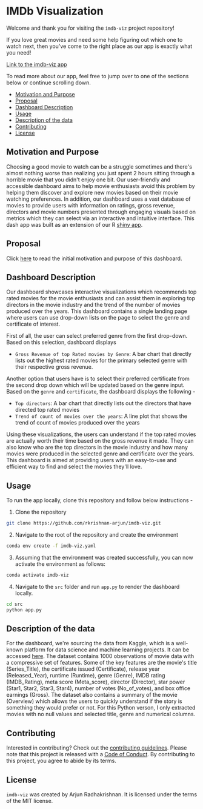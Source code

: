 # IMDb Visualization

Welcome and thank you for visiting the `imdb-viz` project repository!

If you love great movies and need some help figuring out which one to watch next, then you've come to the right place as our app is exactly what you need!

[Link to the imdb-viz app](https://imdb-viz-app.onrender.com)

To read more about our app, feel free to jump over to one of the sections below or continue scrolling down.

- [Motivation and Purpose](#motivation-and-purpose)
- [Proposal](#proposal)
- [Dashboard Description](#dashboard-description)
- [Usage](#usage)
- [Description of the data](#description-of-the-data)
- [Contributing](#contributing)
- [License](#license)

## Motivation and Purpose

Choosing a good movie to watch can be a struggle sometimes and there's almost nothing worse than realizing you just spent 2 hours sitting through a horrible movie that you didn't enjoy one bit. Our user-friendly and accessible dashboard aims to help movie enthusiasts avoid this problem by helping them discover and explore new movies based on their movie watching preferences. In addition, our dashboard uses a vast database of movies to provide users with information on ratings, gross revenue, directors and movie numbers presented through engaging visuals based on metrics which they can select via an interactive and intuitive interface. This dash app was built as an extension of our R [shiny app](https://arjunrk.shinyapps.io/IMDB_Viz_R/).

## Proposal

Click [here](https://github.com/UBC-MDS/IMDB_Viz_R/blob/main/reports/proposal.md) to read the initial motivation and purpose of this dashboard.

## Dashboard Description

Our dashboard showcases interactive visualizations which recommends top rated movies for the movie enthusiasts and can assist them in exploring top directors in the movie industry and the trend of the number of movies produced over the years. This dashboard contains a single landing page where users can use drop-down lists on the page to select the genre and certificate of interest.

First of all, the user can select preferred genre from the first drop-down. Based on this selection, dashboard displays

- `Gross Revenue of top Rated movies by Genre`: A bar chart that directly lists out the highest rated movies for the primary selected genre with their respective gross revenue.

Another option that users have is to select their preferred certificate from the second drop down which will be updated based on the genre input. Based on the `genre` and `certificate`, the dashboard displays the following -

- `Top directors`: A bar chart that directly lists out the directors that have directed top rated movies
- `Trend of count of movies over the years`: A line plot that shows the trend of count of movies produced over the years

Using these visualizations, the users can understand if the top rated movies are actually worth their time based on the gross revenue it made. They can also know who are the top directors in the movie industry and how many movies were produced in the selected genre and certificate over the years. This dashboard is aimed at providing users with an easy-to-use and efficient way to find and select the movies they'll love.

## Usage

To run the app locally, clone this repository and follow below instructions -

1. Clone the repository

```bash
git clone https://github.com/rkrishnan-arjun/imdb-viz.git
```

2. Navigate to the root of the repository and create the environment

```bash
conda env create -f imdb-viz.yaml
```

3. Assuming that the environment was created successfully, you can now activate the environment as follows:

```bash
conda activate imdb-viz
```

4. Navigate to the `src` folder and run `app.py` to render the dashboard locally.

```bash
cd src
python app.py
```

## Description of the data

For the dashboard, we're sourcing the data from Kaggle, which is a well-known platform for data science and machine learning projects. It can be accessed [here](https://www.kaggle.com/datasets/harshitshankhdhar/imdb-dataset-of-top-1000-movies-and-tv-shows). The dataset contains 1000 observations of movie data with a compressive set of features. Some of the key features are the movie's title (Series_Title), the certificate issued (Certificate), release year (Released_Year), runtime (Runtime), genre (Genre), IMDB rating (IMDB_Rating), meta score (Meta_score), director (Director), star power (Star1, Star2, Star3, Star4), number of votes (No_of_votes), and box office earnings (Gross). The dataset also contains a summary of the movie (Overview) which allows the users to quickly understand if the story is something they would prefer or not. For this Python verson, I only extracted movies with no null values and selected title, genre and numerical columns.

## Contributing

Interested in contributing? Check out the [contributing guidelines](https://github.com/rkrishnan-arjun/imdb-viz/blob/main/CONTRIBUTING.md). Please note that this project is released with a [Code of Conduct](https://github.com/rkrishnan-arjun/imdb-viz/blob/main/CODE_OF_CONDUCT.md). By contributing to this project, you agree to abide by its terms.

## License

`imdb-viz` was created by Arjun Radhakrishnan. It is licensed under the terms of the MIT license.
